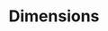---
layout: default
bigquery: https://console.cloud.google.com/bigquery?p=covid-19-dimensions-ai&page=table&d=data&t=publications
contributors: Digital Science, https://www.digital-science.com/
cost: Free for personal, non-commercial use.
description: Dimensions contains more than 100 million publications, ranging from
  articles published in scholarly journals, books and book chapters, to preprints
  and conference proceedings. All publications are contextualized with linked data
  sets, funding, publications, patents, clinical trials, and policy documents. You
  can also view associated categories, funders, institutions, and researcher profiles.
documentation: https://docs.dimensions.ai/bigquery/index.html
last_edit: 04/05/2022, 20:46:05
location: https://www.dimensions.ai/products/free/
maintained_by: Digital Science, https://www.digital-science.com/
schema_fields:
- status
- date
- wikipedia_url
- application_number
- category_bra
- interventions
- category_uoa
- mesh_headings
- research_org_state_codes
- associated_publication_doi
- associated_publication_id
- acknowledgements
- external_ids
- current_assignee_countries
- funding_cad
- funding_eur
- associated_publication_arxiv_id
- resulting_publication_ids
- filing_status
- patent_ids
- metrics
- original_assignee_countries
- date_modified
- repository_name
- research_org_countries
- inventor_names
- links
- jurisdiction
- expiration_date
- category_icrp_ct
- assignee_orgs
- current_assignee_orgs
- date_print
- volume
- concepts
- granted_year
- foa_number
- ipcr
- publisher
- mesh_terms
- original_abstract
- category_icrp_cso
- funder_orgs
- language
- clinical_trial_ids
- email_address
- conference
- supporting_grant_ids
- phase
- date_online
- linkout
- proceedings_title
- active_years
- filing_date
- associated_grant_ids
- start_date
- date_imported_gbq
- end_year
- issue
- gender
- category_rcdc
- name
- source_id
- research_org_state_names
- original_assignee
- family_count
- category_sdg
- cpc
- assignee_countries
- legal_events
- created_date
- publication_date
- priority_date
- conditions
- end_date
- funding_details
- acronym
- associated_publication_pmid
- investigators
- isbn
- journal_lists
- funder_org_state_codes
- granted_date
- funding_usd
- pmid
- funding_chf
- funding_gbp
- repository_id
- type
- editors
- altmetrics
- family_id
- funder_org
- research_org_city_names
- current_assignee
- pages
- repository_url
- doi
- research_org_country_names
- cited_by_ids
- license
- categories
- research_org_cities
- researcher_ids
- research_orgs
- open_access_categories
- title
- funder_org_acronyms
- filing_year
- grant_number
- funding_nzd
- category_hra
- start_year
- priority_year
- parent_id
- expiration_year
- authors
- embargo_date
- registry
- publication_ids
- original_assignee_orgs
- kind
- description
- relationships
- year
- funding_currency
- arxiv_id
- category_hrcs_rac
- date_normal
- address
- book_title
- funding_aud
- established
- funder_org_countries
- types
- category_hrcs_hc
- funding_jpy
- legal_status
- category_for
- book_series_title
- original_title
- citations_count
- journal
- citation_string
- open_access_categories_v2
- abstract
- funder_org_cities
- labels
- aliases
- citations
- subtitles
- resulting_publication_doi
- funding_amount
- acronyms
- id
- funding_cny
- eisbn
- brief_title
- funder_countries
- reference_ids
- family_members_ids
- date_inserted
- organisation_details
- pmcid
- publication_year
shortname: dimensions
tags:
- scholarly literature
- patents
- funding
- clinical trials
- academic profiles
terms_of_use: 'Use of both the Dimensions COVID-19 dataset and full Dimensions dataset
  are subject to the Dimensions Terms of use: https://www.dimensions.ai/policies-terms-legal '
title: Dimensions
uuid: dcff88bd-fe6b-4fdb-8159-809bf9d7bc1c
---